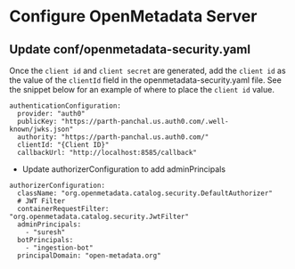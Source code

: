 # Configure OpenMetadata Server

## Update conf/openmetadata-security.yaml

Once the `client id` and `client secret` are generated, add the  `client id` as the value of the `clientId` field in the openmetadata-security.yaml file. See the snippet below for an example of where to place the `client id` value.

```
authenticationConfiguration:
  provider: "auth0"
  publicKey: "https://parth-panchal.us.auth0.com/.well-known/jwks.json"
  authority: "https://parth-panchal.us.auth0.com/"
  clientId: "{Client ID}"
  callbackUrl: "http://localhost:8585/callback"
```

* Update authorizerConfiguration to add adminPrincipals

```
authorizerConfiguration:
  className: "org.openmetadata.catalog.security.DefaultAuthorizer"
  # JWT Filter
  containerRequestFilter: "org.openmetadata.catalog.security.JwtFilter"
  adminPrincipals:
    - "suresh"
  botPrincipals:
    - "ingestion-bot"
  principalDomain: "open-metadata.org"
```
